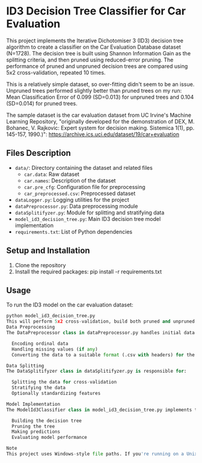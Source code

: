 # ID3 Decision Tree Classifier for Car Evaluation

This project implements the Iterative Dichotomiser 3 (ID3) decision tree algorithm to create a classifier on the Car Evaluation Database dataset (N=1728). The decision tree is built using Shannon Information Gain as the splitting criteria, and then pruned using reduced-error pruning. The performance of pruned and unpruned decision trees are compared using 5x2 cross-validation, repeated 10 times. 

This is a relatively simple dataset, so over-fitting didn't seem to be an issue. Unpruned trees performed slightly better than pruned trees on my run: Mean Classification Error of  0.099 (SD=0.013) for unpruned trees and 0.104 (SD=0.014) for pruned trees. 

The sample dataset is the car evaluation dataset from UC Irvine's Machine Learning Repository, "originally developed for the demonstration of DEX, M. Bohanec, V. Rajkovic: Expert system for decision making. Sistemica 1(1), pp. 145-157, 1990.)":
https://archive.ics.uci.edu/dataset/19/car+evaluation

## Files Description

- `data/`: Directory containing the dataset and related files
  - `car.data`: Raw dataset
  - `car.names`: Description of the dataset
  - `car.pre_cfg`: Configuration file for preprocessing
  - `car_preprocessed.csv`: Preprocessed dataset
- `dataLogger.py`: Logging utilities for the project
- `dataPreprocessor.py`: Data preprocessing module
- `dataSplitifyzer.py`: Module for splitting and stratifying data
- `model_id3_decision_tree.py`: Main ID3 decision tree model implementation
- `requirements.txt`: List of Python dependencies

## Setup and Installation

1. Clone the repository
2. Install the required packages:
pip install -r requirements.txt

## Usage

To run the ID3 model on the car evaluation dataset:

```python
python model_id3_decision_tree.py
This will perform 5x2 cross-validation, build both pruned and unpruned decision trees, and output the results.
Data Preprocessing
The DataPreprocessor class in dataPreprocessor.py handles initial data preprocessing, including:

  Encoding ordinal data
  Handling missing values (if any)
  Converting the data to a suitable format (.csv with headers) for the model

Data Splitting
The DataSplitifyzer class in dataSplitifyzer.py is responsible for:

  Splitting the data for cross-validation
  Stratifying the data
  Optionally standardizing features

Model Implementation
The ModelId3Classifier class in model_id3_decision_tree.py implements the ID3 algorithm, including:

  Building the decision tree
  Pruning the tree
  Making predictions
  Evaluating model performance

Note
This project uses Windows-style file paths. If you're running on a Unix-based system, you may need to modify the file paths in the Python scripts.
